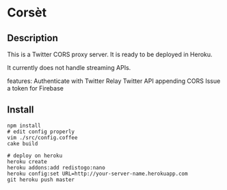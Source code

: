 Corsèt
======

Description
-----------

This is a Twitter CORS proxy server.
It is ready to be deployed in Heroku.

It currently does not handle streaming APIs.

features:
  Authenticate with Twitter
  Relay Twitter API appending CORS
  Issue a token for Firebase

Install
-------

```
npm install
# edit config properly
vim ./src/config.coffee
cake build

# deploy on heroku
heroku create
heroku addons:add redistogo:nano
heroku config:set URL=http://your-server-name.herokuapp.com
git heroku push master
```
